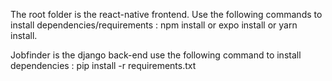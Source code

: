 The root folder is the react-native frontend. Use the following commands to install dependencies/requirements :
npm install or expo install or yarn install.

Jobfinder is the django back-end use the following command to install dependencies : 
pip install -r requirements.txt

